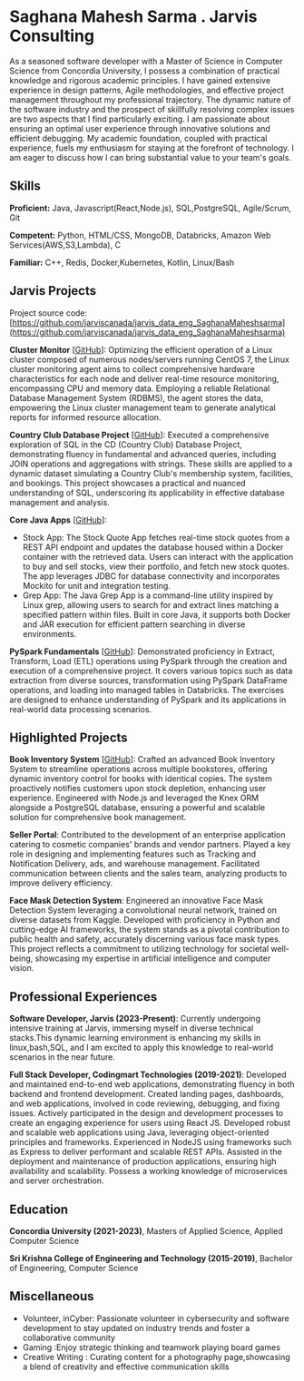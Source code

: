 # Saghana Mahesh Sarma . Jarvis Consulting

As a seasoned software developer with a Master of Science in Computer Science from Concordia University, I possess a combination of practical knowledge and rigorous academic principles. I have gained extensive experience in design patterns, Agile methodologies, and effective project management throughout my professional trajectory. The dynamic nature of the software industry and the prospect of skillfully resolving complex issues are two aspects that I find particularly exciting. I am passionate about ensuring an optimal user experience through innovative solutions and efficient debugging. My academic foundation, coupled with practical experience, fuels my enthusiasm for staying at the forefront of technology. I am eager to discuss how I can bring substantial value to your team's goals.

## Skills

**Proficient:** Java, Javascript(React,Node.js), SQL,PostgreSQL, Agile/Scrum, Git

**Competent:** Python, HTML/CSS, MongoDB, Databricks, Amazon Web Services(AWS,S3,Lambda), C

**Familiar:** C++, Redis, Docker,Kubernetes, Kotlin, Linux/Bash

## Jarvis Projects

Project source code: [https://github.com/jarviscanada/jarvis_data_eng_SaghanaMaheshsarma](https://github.com/jarviscanada/jarvis_data_eng_SaghanaMaheshsarma)


**Cluster Monitor** [[GitHub](https://github.com/jarviscanada/jarvis_data_eng_SaghanaMaheshsarma/tree/masterhttps://github.com/jarviscanada/jarvis_data_eng_SaghanaMaheshsarma/tree/develop/linux_sql)]: Optimizing the efficient operation of a Linux cluster composed of numerous nodes/servers running CentOS 7, the Linux cluster monitoring agent aims to collect comprehensive hardware characteristics for each node and deliver real-time resource monitoring, encompassing CPU and memory data. Employing a reliable Relational Database Management System (RDBMS), the agent stores the data, empowering the Linux cluster management team to generate analytical reports for informed resource allocation.

**Country Club Database Project** [[GitHub](https://github.com/jarviscanada/jarvis_data_eng_SaghanaMaheshsarma/tree/masterhttps://github.com/jarviscanada/jarvis_data_eng_SaghanaMaheshsarma/tree/develop/sql)]: Executed a comprehensive exploration of SQL in the CD (Country Club) Database Project, demonstrating fluency in fundamental and advanced queries, including JOIN operations and aggregations with strings. These skills are applied to a dynamic dataset simulating a Country Club's membership system, facilities, and bookings. This project showcases a practical and nuanced understanding of SQL, underscoring its applicability in effective database management and analysis.

**Core Java Apps** [[GitHub](https://github.com/jarviscanada/jarvis_data_eng_SaghanaMaheshsarma/tree/masterhttps://github.com/jarviscanada/jarvis_data_eng_SaghanaMaheshsarma/tree/develop/core_java)]:
      
  - Stock App: The Stock Quote App fetches real-time stock quotes from a REST API endpoint and updates the database housed within a Docker container with the retrieved data. Users can interact with the application to buy and sell stocks, view their portfolio, and fetch new stock quotes. The app leverages JDBC for database connectivity and incorporates Mockito for unit and integration testing.
  - Grep App: The Java Grep App is a command-line utility inspired by Linux grep, allowing users to search for and extract lines matching a specified pattern within files. Built in core Java, it supports both Docker and JAR execution for efficient pattern searching in diverse environments.

**PySpark Fundamentals** [[GitHub](https://github.com/jarviscanada/jarvis_data_eng_SaghanaMaheshsarma/tree/masterhttps://github.com/jarviscanada/jarvis_data_eng_SaghanaMaheshsarma/tree/develop/spark)]: Demonstrated proficiency in Extract, Transform, Load (ETL) operations using PySpark through the creation and execution of a comprehensive project. It covers various topics such as data extraction from diverse sources, transformation using PySpark DataFrame operations, and loading into managed tables in Databricks. The exercises are designed to enhance understanding of PySpark and its applications in real-world data processing scenarios.


## Highlighted Projects
**Book Inventory System** [[GitHub](https://github.com/saghanam/Bookzilla)]: Crafted an advanced Book Inventory System to streamline operations across multiple bookstores, offering dynamic inventory control for books with identical copies. The system proactively notifies customers upon stock depletion, enhancing user experience. Engineered with Node.js and leveraged the Knex ORM alongside a PostgreSQL database, ensuring a powerful and scalable solution for comprehensive book management.

**Seller Portal**: Contributed to the development of an enterprise application catering to cosmetic companies' brands and vendor partners. Played a key role in designing and implementing features such as Tracking and Notification Delivery, ads, and warehouse management. Facilitated communication between clients and the sales team, analyzing products to improve delivery efficiency.

**Face Mask Detection System**: Engineered an innovative Face Mask Detection System leveraging a convolutional neural network, trained on diverse datasets from Kaggle. Developed with proficiency in Python and cutting-edge AI frameworks, the system stands as a pivotal contribution to public health and safety, accurately discerning various face mask types. This project reflects a commitment to utilizing technology for societal well-being, showcasing my expertise in artificial intelligence and computer vision.


## Professional Experiences

**Software Developer, Jarvis (2023-Present)**: Currently undergoing intensive training at Jarvis, immersing myself in diverse technical stacks.This dynamic learning environment is enhancing my skills in linux,bash,SQL, and I am excited to apply this knowledge to real-world scenarios in the near future.

**Full Stack Developer, Codingmart Technologies (2019-2021)**: Developed and maintained end-to-end web applications, demonstrating fluency in both backend and frontend development. Created landing pages, dashboards, and web applications, involved in code reviewing, debugging, and fixing issues. Actively participated in the design and development processes to create an engaging experience for users using React JS. Developed robust and scalable web applications using Java, leveraging object-oriented principles and frameworks. Experienced in NodeJS using frameworks such as Express to deliver performant and scalable REST APIs. Assisted in the deployment and maintenance of production applications, ensuring high availability and scalability. Possess a working knowledge of microservices and server orchestration.


## Education
**Concordia University (2021-2023)**, Masters of Applied Science, Applied Computer Science

**Sri Krishna College of Engineering and Technology (2015-2019)**, Bachelor of Engineering, Computer Science


## Miscellaneous
- Volunteer, inCyber: Passionate volunteer in cybersecurity and software development to stay updated on industry trends and foster a collaborative community
- Gaming :Enjoy strategic thinking and teamwork playing board games
- Creative Writing : Curating content for a photography page,showcasing a blend of creativity and effective communication skills